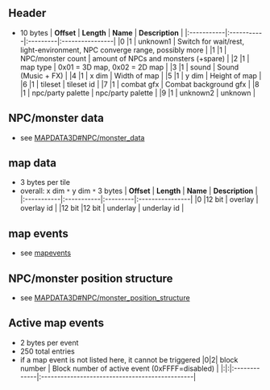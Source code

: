 ## Header ##
  * 10 bytes
| **Offset** | **Length** | **Name** | **Description** |
|:-----------|:-----------|:---------|:----------------|
|0           |1           | unknown1 | Switch for wait/rest, light-environment, NPC converge range, possibly more |
|1           |1           | NPC/monster count | amount of NPCs and monsters (+spare) |
|2           |1           | map type | 0x01 = 3D map, 0x02 = 2D map |
|3           |1           | sound    | Sound (Music + FX) |
|4           |1           | x dim    | Width of map    |
|5           |1           | y dim    | Height of map   |
|6           |1           | tileset  | tileset id      |
|7           |1           | combat gfx | Combat background gfx |
|8           |1           | npc/party palette | npc/party palette |
|9           |1           | unknown2 | unknown         |

## NPC/monster data ##
  * see [MAPDATA3D#NPC/monster\_data](MAPDATA3D#NPC/monster_data.md)

## map data ##
  * 3 bytes per tile
  * overall: x dim `*` y dim `*` 3 bytes
| **Offset** | **Length** | **Name** | **Description** |
|:-----------|:-----------|:---------|:----------------|
|0           |12 bit      | overlay  | overlay id      |
|12 bit      |12 bit      | underlay | underlay id     |

## map events ##
  * see [mapevents](mapevents.md)

## NPC/monster position structure ##
  * see [MAPDATA3D#NPC/monster\_position\_structure](MAPDATA3D#NPC/monster_position_structure.md)

## Active map events ##
  * 2 bytes per event
  * 250 total entries
  * if a map event is not listed here, it cannot be triggered
|0|2| block number | Block number of active event (0xFFFF=disabled) |
|:|:|:-------------|:-----------------------------------------------|